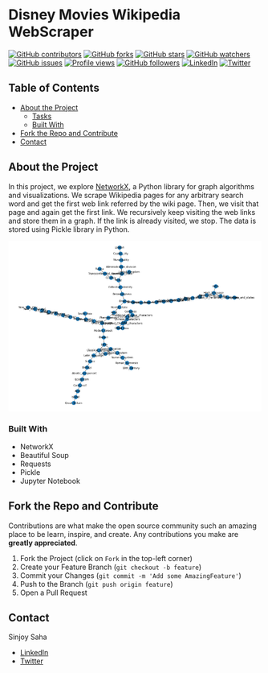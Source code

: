 # Disney Movies Wikipedia WebScraper

[![GitHub contributors](https://img.shields.io/github/contributors/sinjoysaha/wiki-graph.svg)](https://GitHub.com/sinjoysaha/wiki-graph/graphs/contributors/)
[![GitHub forks](https://img.shields.io/github/forks/sinjoysaha/[project_name].svg)](https://GitHub.com/sinjoysaha/wiki-graph/network/)
[![GitHub stars](https://img.shields.io/github/stars/sinjoysaha/wiki-graph.svg)](https://GitHub.com/sinjoysaha/wiki-graph/stargazers/)
[![GitHub watchers](https://img.shields.io/github/watchers/sinjoysaha/wiki-graph.svg)](https://GitHub.com/sinjoysaha/wiki-graph/watchers/)
[![GitHub issues](https://img.shields.io/github/issues/sinjoysaha/wiki-graph.svg)](https://GitHub.com/sinjoysaha/wiki-graph/issues/)
[![Profile views](https://gpvc.arturio.dev/sinjoysaha)](https://GitHub.com/sinjoysaha/)
[![GitHub followers](https://img.shields.io/github/followers/sinjoysaha.svg)](https://github.com/sinjoysaha?tab=followers)
[![LinkedIn](https://img.shields.io/badge/-LinkedIn-black.svg?style=flat-square&logo=linkedin&color=545454)](https://linkedin.com/in/sinjoysaha)
[![Twitter](https://img.shields.io/badge/-Twitter-blue.svg?style=flat-square&logo=twitter&color=b3e0ff)](https://twitter.com/SinjoySaha)

## Table of Contents

* [About the Project](#about-the-project)
  * [Tasks](#tasks)
  * [Built With](#built-with)
* [Fork the Repo and Contribute](#Fork-the-Repo-and-Contribute)
* [Contact](#contact)

## About the Project

In this project, we explore [NetworkX](https://networkx.org/), a Python library for graph algorithms and visualizations. We scrape Wikipedia pages for any arbitrary search word and get the first web link referred by the wiki page. Then, we visit that page and again get the first link. We recursively keep visiting the web links and store them in a graph. If the link is already visited, we stop. The data is stored using Pickle library in Python.

[![Project Image](docs/images/wiki-graph-projectimage.png)](https://github.com/sinjoysaha/wiki-graph)

### Built With

* NetworkX
* Beautiful Soup
* Requests
* Pickle
* Jupyter Notebook

## Fork the Repo and Contribute

Contributions are what make the open source community such an amazing place to be learn, inspire, and create. Any contributions you make are **greatly appreciated**.

1. Fork the Project (click on `Fork` in the top-left corner)
2. Create your Feature Branch (`git checkout -b feature`)
3. Commit your Changes (`git commit -m 'Add some AmazingFeature'`)
4. Push to the Branch (`git push origin feature`)
5. Open a Pull Request

## Contact

Sinjoy Saha 
  * [LinkedIn](https://linkedin.com/in/sinjoysaha)
  * [Twitter](https://twitter.com/SinjoySaha)


